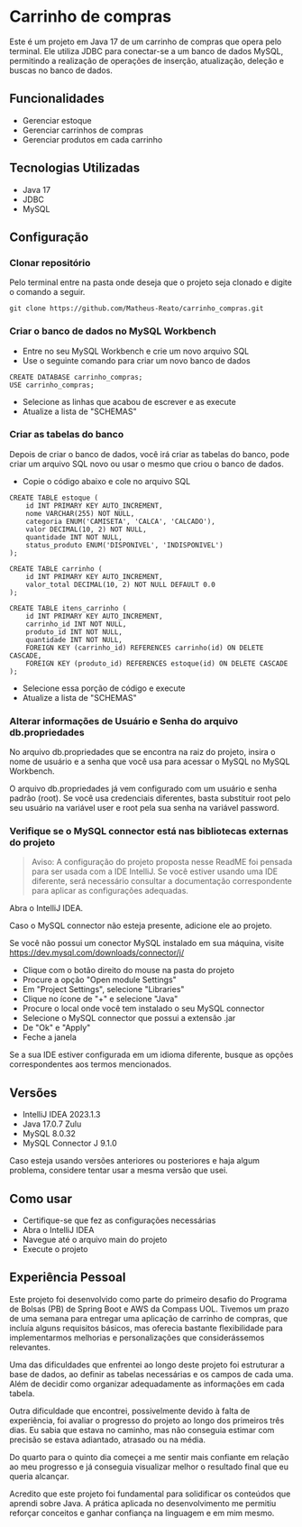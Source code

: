 # Carrinho de compras 
Este é um projeto em Java 17 de um carrinho de compras que opera pelo terminal. Ele utiliza JDBC para conectar-se a um banco de dados MySQL, permitindo a realização de operações de inserção, atualização, deleção e buscas no banco de dados.

## Funcionalidades
* Gerenciar estoque
* Gerenciar carrinhos de compras 
* Gerenciar produtos em cada carrinho

## Tecnologias Utilizadas
* Java 17 
* JDBC
* MySQL

## Configuração

### Clonar repositório
Pelo terminal entre na pasta onde deseja que o projeto seja clonado e digite o comando a seguir.
```
git clone https://github.com/Matheus-Reato/carrinho_compras.git
```

### Criar o banco de dados no MySQL Workbench

* Entre no seu MySQL Workbench e crie um novo arquivo SQL
* Use o seguinte comando para criar um novo banco de dados
```
CREATE DATABASE carrinho_compras;
USE carrinho_compras;
```
* Selecione as linhas que acabou de escrever e as execute
* Atualize a lista de "SCHEMAS"

### Criar as tabelas do banco 
Depois de criar o banco de dados, você irá criar as tabelas do banco, pode criar um arquivo SQL novo ou usar o mesmo que criou o banco de dados.

* Copie o código abaixo e cole no arquivo SQL
```
CREATE TABLE estoque (
    id INT PRIMARY KEY AUTO_INCREMENT,
    nome VARCHAR(255) NOT NULL,
    categoria ENUM('CAMISETA', 'CALCA', 'CALCADO'),
    valor DECIMAL(10, 2) NOT NULL,
    quantidade INT NOT NULL,
    status_produto ENUM('DISPONIVEL', 'INDISPONIVEL')
);

CREATE TABLE carrinho (
    id INT PRIMARY KEY AUTO_INCREMENT,
    valor_total DECIMAL(10, 2) NOT NULL DEFAULT 0.0
);

CREATE TABLE itens_carrinho (
    id INT PRIMARY KEY AUTO_INCREMENT,
    carrinho_id INT NOT NULL,
    produto_id INT NOT NULL,
    quantidade INT NOT NULL,
    FOREIGN KEY (carrinho_id) REFERENCES carrinho(id) ON DELETE CASCADE,
    FOREIGN KEY (produto_id) REFERENCES estoque(id) ON DELETE CASCADE
);
```
* Selecione essa porção de código e execute
* Atualize a lista de "SCHEMAS"

### Alterar informações de Usuário e Senha do arquivo db.propriedades

No arquivo db.propriedades que se encontra na raiz do projeto, insira o nome de usuário e a senha que você usa para acessar o MySQL no MySQL Workbench.

O arquivo db.propriedades já vem configurado com um usuário e senha padrão (root). Se você usa credenciais diferentes, basta substituir root pelo seu usuário na variável user e root pela sua senha na variável password.

### Verifique se o MySQL connector está nas bibliotecas externas do projeto

>Aviso: A configuração do projeto proposta nesse ReadME foi pensada para ser usada com a IDE IntelliJ. Se você estiver usando uma IDE diferente, será necessário consultar a documentação correspondente para aplicar as configurações adequadas.

Abra o IntelliJ IDEA.

Caso o MySQL connector não esteja presente, adicione ele ao projeto.

Se você não possui um conector MySQL instalado em sua máquina, visite https://dev.mysql.com/downloads/connector/j/

* Clique com o botão direito do mouse na pasta do projeto
* Procure a opção "Open module Settings"
* Em "Project Settings", selecione "Libraries"
* Clique no ícone de "+" e selecione "Java"
* Procure o local onde você tem instalado o seu MySQL connector
* Selecione o MySQL connector que possui a extensão .jar
* De "Ok" e "Apply"
* Feche a janela

Se a sua IDE estiver configurada em um idioma diferente, busque as opções correspondentes aos termos mencionados.

## Versões
* IntelliJ IDEA 2023.1.3
* Java 17.0.7 Zulu
* MySQL 8.0.32
* MySQL Connector J 9.1.0

Caso esteja usando versões anteriores ou posteriores e haja algum problema, considere tentar usar a mesma versão que usei.


## Como usar

* Certifique-se que fez as configurações necessárias
* Abra o IntelliJ IDEA
* Navegue até o arquivo main do projeto
* Execute o projeto

## Experiência Pessoal

Este projeto foi desenvolvido como parte do primeiro desafio do Programa de Bolsas (PB) de Spring Boot e AWS da Compass UOL. Tivemos um prazo de uma semana para entregar uma aplicação de carrinho de compras, que incluía alguns requisitos básicos, mas oferecia bastante flexibilidade para implementarmos melhorias e personalizações que considerássemos relevantes.

Uma das dificuldades que enfrentei ao longo deste projeto foi estruturar a base de dados, ao definir as tabelas necessárias e os campos de cada uma. Além de decidir como organizar adequadamente as informações em cada tabela.

Outra dificuldade que encontrei, possivelmente devido à falta de experiência, foi avaliar o progresso do projeto ao longo dos primeiros três dias. Eu sabia que estava no caminho, mas não conseguia estimar com precisão se estava adiantado, atrasado ou na média.

Do quarto para o quinto dia começei a me sentir mais confiante em relação ao meu progresso e já conseguia visualizar melhor o resultado final que eu queria alcançar.

Acredito que este projeto foi fundamental para solidificar os conteúdos que aprendi sobre Java. A prática aplicada no desenvolvimento me permitiu reforçar conceitos e ganhar confiança na linguagem e em mim mesmo.





